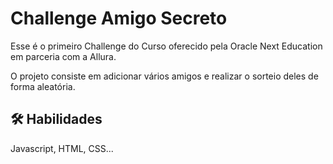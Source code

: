 # Challenge Amigo Secreto

Esse é o primeiro Challenge do Curso oferecido pela Oracle Next Education em parceria com a Allura.

O projeto consiste em adicionar vários amigos e realizar o sorteio deles de forma aleatória.

## 🛠 Habilidades
Javascript, HTML, CSS...

